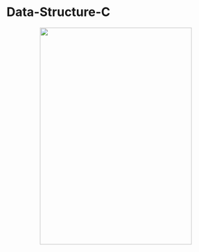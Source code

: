 # Data-Structure-C

<p align="center">
<img src="https://github.com/sepang2/Data-Structure-C/assets/95029317/b3e559af-6765-4481-b518-c34e18044c19" width="350" height="500">
</p>

